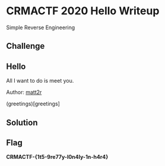 # CRMACTF 2020 Hello Writeup

Simple Reverse Engineering

## Challenge

## Hello

All I want to do is meet you.

Author: [matt2r]()

(greetings)[greetings]

## Solution



## Flag

**CRMACTF-{1t5-9re77y-l0n4ly-1n-h4r4}**
